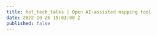 ```yaml
---
title: hot_tech_talks | Open AI-assisted mapping tool
date: 2022-10-26 15:03:00 Z
published: false
---
```


